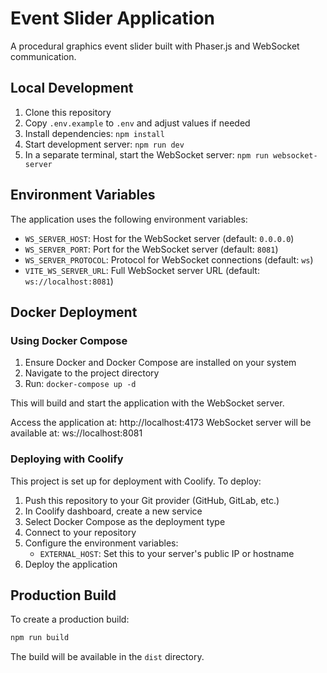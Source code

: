 # Event Slider Application

A procedural graphics event slider built with Phaser.js and WebSocket communication.

## Local Development

1. Clone this repository
2. Copy `.env.example` to `.env` and adjust values if needed
3. Install dependencies: `npm install`
4. Start development server: `npm run dev`
5. In a separate terminal, start the WebSocket server: `npm run websocket-server`

## Environment Variables

The application uses the following environment variables:

- `WS_SERVER_HOST`: Host for the WebSocket server (default: `0.0.0.0`)
- `WS_SERVER_PORT`: Port for the WebSocket server (default: `8081`)
- `WS_SERVER_PROTOCOL`: Protocol for WebSocket connections (default: `ws`)
- `VITE_WS_SERVER_URL`: Full WebSocket server URL (default: `ws://localhost:8081`)

## Docker Deployment

### Using Docker Compose

1. Ensure Docker and Docker Compose are installed on your system
2. Navigate to the project directory
3. Run: `docker-compose up -d`

This will build and start the application with the WebSocket server.

Access the application at: http://localhost:4173
WebSocket server will be available at: ws://localhost:8081

### Deploying with Coolify

This project is set up for deployment with Coolify. To deploy:

1. Push this repository to your Git provider (GitHub, GitLab, etc.)
2. In Coolify dashboard, create a new service
3. Select Docker Compose as the deployment type
4. Connect to your repository
5. Configure the environment variables:
   - `EXTERNAL_HOST`: Set this to your server's public IP or hostname
6. Deploy the application

## Production Build

To create a production build:

```bash
npm run build
```

The build will be available in the `dist` directory.
